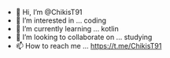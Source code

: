 - 👋 Hi, I’m @ChikisT91
- 👀 I’m interested in ... coding
- 🌱 I’m currently learning ... kotlin
- 💞️ I’m looking to collaborate on ... studying
- 📫 How to reach me ... https://t.me/ChikisT91

<!---
ChikisT91/ChikisT91 is a ✨ special ✨ repository because its `README.md` (this file) appears on your GitHub profile.
You can click the Preview link to take a look at your changes.
--->
